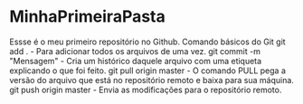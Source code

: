 # MinhaPrimeiraPasta
Essse é o meu primeiro repositório no Github.  Comando básicos do Git git add . - Para adicionar todos os arquivos de uma vez. git commit -m "Mensagem" - Cria um histórico daquele arquivo com uma etiqueta explicando o que foi feito. git pull origin master - O comando PULL pega a versão do arquivo que está no repositório remoto e baixa para sua máquina. git push origin master - Envia as modificações para o repositório remoto.
